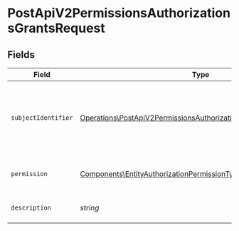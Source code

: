 # PostApiV2PermissionsAuthorizationsGrantsRequest


## Fields

| Field                                                                                                                                                        | Type                                                                                                                                                         | Required                                                                                                                                                     | Description                                                                                                                                                  |
| ------------------------------------------------------------------------------------------------------------------------------------------------------------ | ------------------------------------------------------------------------------------------------------------------------------------------------------------ | ------------------------------------------------------------------------------------------------------------------------------------------------------------ | ------------------------------------------------------------------------------------------------------------------------------------------------------------ |
| `subjectIdentifier`                                                                                                                                          | [Operations\PostApiV2PermissionsAuthorizationsGrantsSubjectIdentifier](../../Models/Operations/PostApiV2PermissionsAuthorizationsGrantsSubjectIdentifier.md) | :heavy_check_mark:                                                                                                                                           | Identyfikator podmiotu.<br/>\| Type \| Value \|<br/>\| --- \| --- \|<br/>\| Nip \| 10 cyfrowy numer NIP \|                                                   |
| `permission`                                                                                                                                                 | [Components\EntityAuthorizationPermissionType](../../Models/Components/EntityAuthorizationPermissionType.md)                                                 | :heavy_check_mark:                                                                                                                                           | Nadawane uprawnienie o charakterze upoważnienia.                                                                                                             |
| `description`                                                                                                                                                | *string*                                                                                                                                                     | :heavy_check_mark:                                                                                                                                           | Opis nadawanego uprawnienia.                                                                                                                                 |